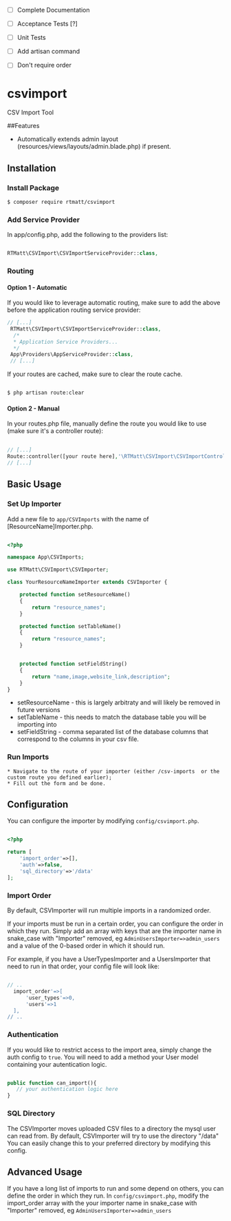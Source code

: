 - [ ] Complete Documentation
- [ ] Acceptance Tests [?]
- [ ] Unit Tests
- [ ] Add artisan command
- [ ] Don't require order


# csvimport
CSV Import Tool

##Features
* Automatically extends admin layout (resources/views/layouts/admin.blade.php)  if present.

## Installation
### Install Package

``` bash
$ composer require rtmatt/csvimport

```

### Add Service Provider
In app/config.php, add the following to the providers list:

```  php

RTMatt\CSVImport\CSVImportServiceProvider::class,

```
### Routing

#### Option 1 - Automatic 
If you would like to leverage automatic routing, make sure to add the above before the application routing service provider:

``` php 
// [...]
 RTMatt\CSVImport\CSVImportServiceProvider::class,
  /*
  * Application Service Providers...
  */
 App\Providers\AppServiceProvider::class,
 // [...]

```

If your routes are cached, make sure to clear the route cache.


``` bash 

$ php artisan route:clear

```

#### Option 2 - Manual
In your routes.php file, manually define the route you would like to use (make sure it's a controller route):

``` php
 
// [...]
Route::controller([your route here],'\RTMatt\CSVImport\CSVImportController');
// [...]

```

## Basic Usage
### Set Up Importer
Add a new file to `app/CSVImports` with the name of [ResourceName]Importer.php.  
  
  ``` php 
  
  <?php
  
  namespace App\CSVImports;
  
  use RTMatt\CSVImport\CSVImporter;
  
  class YourResourceNameImporter extends CSVImporter {
  
      protected function setResourceName()
      {
          return "resource_names";
      }
 
      protected function setTableName()
      {
          return "resource_names";
      }
  

      protected function setFieldString()
      {
          return "name,image,website_link,description";
      }
  }
  
  ```
 * setResourceName - this is largely arbitraty and will likely be removed in future versions
 * setTableName - this needs to match the database table you will be importing into
 * setFieldString - comma separated list of the database columns that correspond to the columns in your csv file. 
 
### Run Imports
	* Navigate to the route of your importer (either /csv-imports  or the custom route you defined earlier);
	* Fill out the form and be done.
  
  ## Configuration
  You can configure the importer by modifying `config/csvimport.php`.  
  
  ``` php 
  
  <?php
  
  return [
      'import_order'=>[],
      'auth'=>false,
      'sql_directory'=>'/data'
  ];
  
  ```
  
  ### Import Order
  By default, CSVImporter will run multiple imports in a randomized order. 
  
  If your imports must be run in a certain order, you can configure the order in which they run. Simply add an array with keys that are the importer name in  snake_case with "Importer" removed, eg `AdminUsersImporter=>admin_users` and a value of the 0-based order in which it should run.
  
  For example, if you have a UserTypesImporter and a UsersImporter that need to run in that order, your config file will look like:
  
  ``` php 
  
  // ..
	import_order'=>[
		'user_types'=>0,
		'users'=>1
	],
  // ..
  ```
  
  ### Authentication
  If you would like to restrict access to the import area, simply change the auth config to `true`.  You will need to add a method  your User model containing your autentication logic.
  
  ``` php 
  
  public function can_import(){
	 // your authentication logic here
  }
  
  ```
  ### SQL Directory
  The CSVImporter moves uploaded CSV files to a directory the mysql user can read from.  By default, CSVImporter will try to use the directory "/data"
   You can easily change this to your preferred directory by modifying this config. 
  
  
  

  
  
  
  
## Advanced Usage
If you have a long list of imports to run and some depend on others, you can define the order in which they run. In `config/csvimport.php`, modify the import_order array with the your importer name in snake_case with "Importer" removed, eg `AdminUsersImporter=>admin_users`


  
